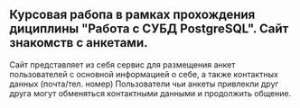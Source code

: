 ## Курсовая рабопа в рамках прохождения дициплины "Работа с СУБД PostgreSQL". Сайт знакомств с анкетами.
Сайт представляет из себя сервис для размещения анкет пользователей с основной информацией о себе, а также контактных данных (почта/тел. номер)
Пользователи чьи анкеты привлекли друг друга могут обменяться контактными данными и продолжить общение.
